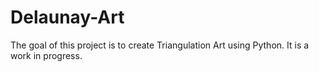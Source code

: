 # Delaunay-Art
The goal of this project is to create Triangulation Art using Python. It is a work in progress.
